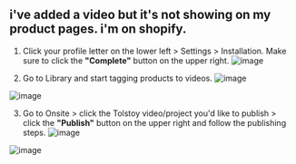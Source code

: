 ## i've added a video but it's not showing on my product pages. i'm on shopify.

1. Click your profile letter on the lower left > Settings > Installation. Make sure to click the **"Complete"** button on the upper right.
![image](https://github.com/user-attachments/assets/6216b193-93cd-4e7b-abbe-c2f84d189a30)


2. Go to Library and start tagging products to videos.
![image](https://github.com/user-attachments/assets/11c6c46e-d0c0-4a31-a725-b1a0f34692e7)

![image](https://github.com/user-attachments/assets/ef8ba4cb-4fe4-4349-a9a0-86ef53a30784)


3. Go to Onsite > click the Tolstoy video/project you'd like to publish > click the **"Publish"** button on the upper right and follow the publishing steps.
![image](https://github.com/user-attachments/assets/6b4ca6b1-a09b-4fc4-9985-5fb6a7a157a1)

![image](https://github.com/user-attachments/assets/8f294f62-be96-4903-bef4-35755055510d)


